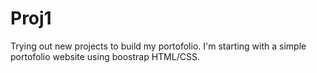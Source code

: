 # Proj1
Trying out new projects to build my portofolio. I'm starting with a simple portofolio website using boostrap HTML/CSS.
